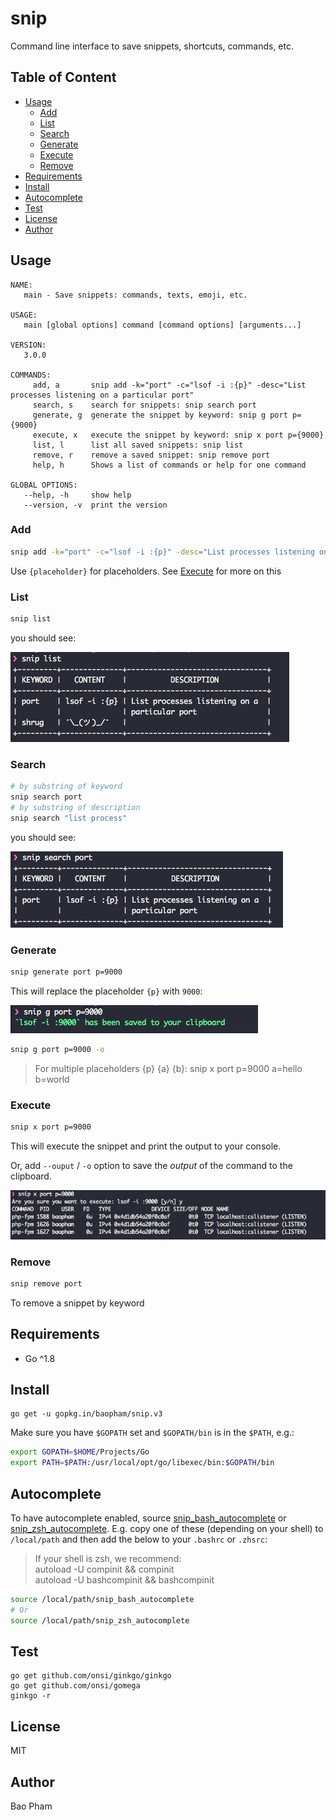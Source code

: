 snip
============
Command line interface to save snippets, shortcuts, commands, etc.

Table of Content
----------------
* [Usage](#usage)
    * [Add](#add)
    * [List](#list)
    * [Search](#search)
    * [Generate](#generate)
    * [Execute](#execute)
    * [Remove](#remove)
* [Requirements](#requirements)
* [Install](#install)
* [Autocomplete](#autocomplete)
* [Test](#test)
* [License](#license)
* [Author](#author)


Usage
--------
```
NAME:
   main - Save snippets: commands, texts, emoji, etc.

USAGE:
   main [global options] command [command options] [arguments...]

VERSION:
   3.0.0

COMMANDS:
     add, a       snip add -k="port" -c="lsof -i :{p}" -desc="List processes listening on a particular port"
     search, s    search for snippets: snip search port
     generate, g  generate the snippet by keyword: snip g port p={9000}
     execute, x   execute the snippet by keyword: snip x port p={9000}
     list, l      list all saved snippets: snip list
     remove, r    remove a saved snippet: snip remove port
     help, h      Shows a list of commands or help for one command

GLOBAL OPTIONS:
   --help, -h     show help
   --version, -v  print the version
```

### Add

```bash
snip add -k="port" -c="lsof -i :{p}" -desc="List processes listening on a particular port"
```

Use `{placeholder}` for placeholders. See [Execute](#execute) for more on this

### List

```bash
snip list
```

you should see:

![list](screenshots/list.png)

### Search

```bash
# by substring of keyword
snip search port
# by substring of description
snip search "list process"
```

you should see:

![search](screenshots/search.png)

### Generate

```bash
snip generate port p=9000
```

This will replace the placeholder `{p}` with `9000`:

![generate](screenshots/generate.png)

```bash
snip g port p=9000 -o
```

> For multiple placeholders {p} {a} {b}: snip x port p=9000 a=hello b=world

### Execute

```bash
snip x port p=9000
```

This will execute the snippet and print the output to your console.

Or, add `--ouput` / `-o` option to save the *output* of the command to the clipboard.

![execute](screenshots/execute.png)

### Remove

```bash
snip remove port
```

To remove a snippet by keyword


Requirements
-------------
* Go ^1.8

Install
------
```
go get -u gopkg.in/baopham/snip.v3
```

Make sure you have `$GOPATH` set and `$GOPATH/bin` is in the `$PATH`, e.g.:

```bash
export GOPATH=$HOME/Projects/Go
export PATH=$PATH:/usr/local/opt/go/libexec/bin:$GOPATH/bin
```

Autocomplete
-----------

To have autocomplete enabled, source [snip_bash_autocomplete](autocomplete/snip_bash_autocomplete) or [snip_zsh_autocomplete](autocomplete/snip_zsh_autocomplete).
E.g. copy one of these (depending on your shell) to `/local/path` and then add the below to your `.bashrc` or `.zhsrc`:

> If your shell is zsh, we recommend:  
> autoload -U compinit && compinit  
> autoload -U bashcompinit && bashcompinit  

```bash
source /local/path/snip_bash_autocomplete
# Or
source /local/path/snip_zsh_autocomplete
```

Test
----

```
go get github.com/onsi/ginkgo/ginkgo
go get github.com/onsi/gomega
ginkgo -r
```


License
--------
MIT

Author
-------
Bao Pham
